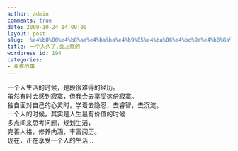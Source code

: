 ```yaml
---
author: admin
comments: true
date: 2009-10-24 14:09:00
layout: post
slug: '%e4%b8%80%e4%b8%aa%e4%ba%ba%e4%b9%85%e4%ba%86%e4%bc%9a%e4%b8%8a%e7%98%be%e7%9a%84'
title: 一个人久了,会上瘾的
wordpress_id: 194
categories:
- 蛋疼的事
---
```


  
一个人生活的时候，是段很难得的经历。  
虽然有时会感到寂寞，但我会去享受这份寂寞。  
独自面对自己的心灵时，学着去隐忍，去睿智，去沉淀。  
一个人的时候，其实是人生最有价值的时候  
多点间来思考问题，规划生活，  
完善人格，修养内涵，丰富阅历。  
现在，正在享受一个人的生活...
